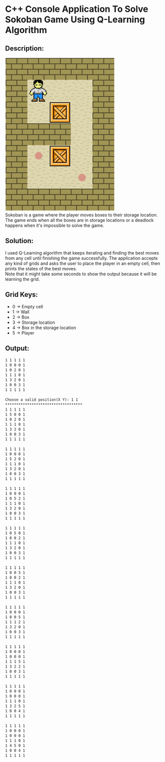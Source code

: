 # C++ Console Application To Solve Sokoban Game Using Q-Learning Algorithm
## Description:
![Grid](Grid.png) <br>
Sokoban is a game where the player moves boxes to their storage location. The game ends when all the boxes are in storage locations or a deadlock happens when it's impossible to solve the game.
## Solution:
I used Q-Learning algorithm that keeps iterating and finding the best moves from any cell until finishing the game successfully. The application accepts any kind of grids and asks the user to place the player in an empty cell, then prints the states of the best moves.<br>
Note that it might take some seconds to show the output because it will be learning the grid.
## Grid Keys:
* 0 -> Empty cell
* 1 -> Wall
* 2 -> Box
* 3 -> Storage location
* 4 -> Box in the storage location
* 5 -> Player
## Output:
```
1 1 1 1 1 
1 0 0 0 1 
1 0 2 0 1 
1 1 1 0 1 
1 3 2 0 1 
1 0 0 3 1 
1 1 1 1 1 

Choose a valid position(X Y): 1 1
***********************************
1 1 1 1 1 
1 5 0 0 1
1 0 2 0 1
1 1 1 0 1
1 3 2 0 1
1 0 0 3 1
1 1 1 1 1

1 1 1 1 1
1 0 0 0 1
1 5 2 0 1
1 1 1 0 1
1 3 2 0 1
1 0 0 3 1
1 1 1 1 1

1 1 1 1 1
1 0 0 0 1
1 0 5 2 1 
1 1 1 0 1
1 3 2 0 1
1 0 0 3 1
1 1 1 1 1

1 1 1 1 1
1 0 5 0 1
1 0 0 2 1
1 1 1 0 1
1 3 2 0 1
1 0 0 3 1
1 1 1 1 1

1 1 1 1 1
1 0 0 5 1 
1 0 0 2 1
1 1 1 0 1
1 3 2 0 1
1 0 0 3 1
1 1 1 1 1

1 1 1 1 1
1 0 0 0 1
1 0 0 5 1
1 1 1 2 1
1 3 2 0 1
1 0 0 3 1
1 1 1 1 1

1 1 1 1 1
1 0 0 0 1 
1 0 0 0 1
1 1 1 5 1
1 3 2 2 1
1 0 0 3 1
1 1 1 1 1

1 1 1 1 1
1 0 0 0 1
1 0 0 0 1
1 1 1 0 1
1 3 2 5 1
1 0 0 4 1
1 1 1 1 1

1 1 1 1 1
1 0 0 0 1
1 0 0 0 1
1 1 1 0 1
1 4 5 0 1
1 0 0 4 1
1 1 1 1 1
```

